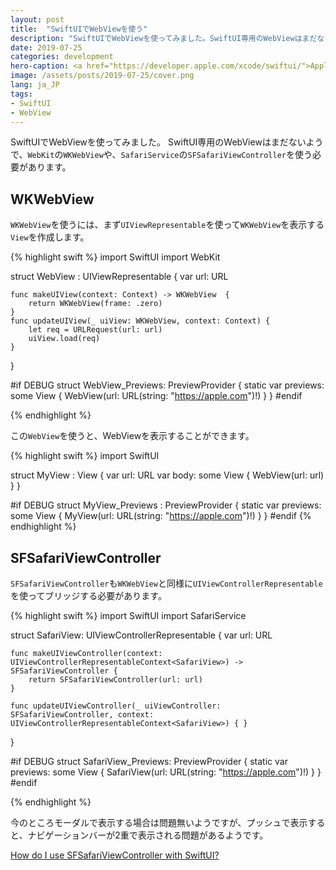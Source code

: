 ```yaml
---
layout: post
title:  "SwiftUIでWebViewを使う"
description: "SwiftUIでWebViewを使ってみました。SwiftUI専用のWebViewはまだないようで、WebKitのWKWebViewや、SafariServiceのSFSafariViewControllerを使う必要があります。"
date: 2019-07-25
categories: development
hero-caption: <a href="https://developer.apple.com/xcode/swiftui/">Appleサイト</a>よりスクリーンショット
image: /assets/posts/2019-07-25/cover.png
lang: ja_JP
tags:
- SwiftUI
- WebView
---
```


SwiftUIでWebViewを使ってみました。
SwiftUI専用のWebViewはまだないようで、`WebKit`の`WKWebView`や、`SafariService`の`SFSafariViewController`を使う必要があります。

## WKWebView

`WKWebView`を使うには、まず`UIViewRepresentable`を使って`WKWebView`を表示する`View`を作成します。

{% highlight swift %}
import SwiftUI
import WebKit

struct WebView : UIViewRepresentable {
    var url: URL

    func makeUIView(context: Context) -> WKWebView  {
        return WKWebView(frame: .zero)
    }
    func updateUIView(_ uiView: WKWebView, context: Context) {
        let req = URLRequest(url: url)
        uiView.load(req)
    }
}

#if DEBUG
struct WebView_Previews: PreviewProvider {
    static var previews: some View {
        WebView(url: URL(string: "https://apple.com")!)
    }
}
#endif

{% endhighlight %}

この`WebView`を使うと、WebViewを表示することができます。

{% highlight swift %}
import SwiftUI

struct MyView : View {
    var url: URL
    var body: some View {
        WebView(url: url)
    }
}

#if DEBUG
struct MyView_Previews : PreviewProvider {
    static var previews: some View {
        MyView(url: URL(string: "https://apple.com")!)
    }
}
#endif
{% endhighlight %}


## SFSafariViewController

`SFSafariViewController`も`WKWebView`と同様に`UIViewControllerRepresentable`を使ってブリッジする必要があります。

{% highlight swift %}
import SwiftUI
import SafariService

struct SafariView: UIViewControllerRepresentable {
    var url: URL

    func makeUIViewController(context: UIViewControllerRepresentableContext<SafariView>) -> SFSafariViewController {
        return SFSafariViewController(url: url)
    }

    func updateUIViewController(_ uiViewController: SFSafariViewController, context: UIViewControllerRepresentableContext<SafariView>) { }
}

#if DEBUG
struct SafariView_Previews: PreviewProvider {
    static var previews: some View {
        SafariView(url: URL(string: "https://apple.com")!)
    }
}
#endif

{% endhighlight %}

今のところモーダルで表示する場合は問題無いようですが、プッシュで表示すると、ナビゲーションバーが2重で表示される問題があるようです。

[How do I use SFSafariViewController with SwiftUI?](https://stackoverflow.com/questions/56518029/how-do-i-use-sfsafariviewcontroller-with-swiftui)